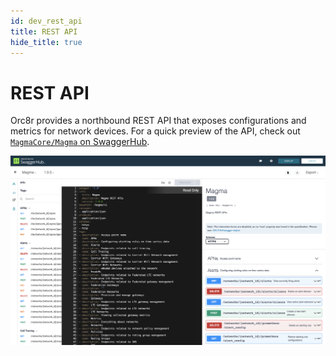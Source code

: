 ```yaml
---
id: dev_rest_api
title: REST API
hide_title: true
---
```


# REST API

Orc8r provides a northbound REST API that exposes configurations and metrics for network devices. For a quick preview of the API, check out [`MagmaCore/Magma` on SwaggerHub](https://app.swaggerhub.com/apis/MagmaCore/Magma/1.0.0).

![SwaggerHub REST API Page](../assets/orc8r/swaggerhub-rest-api.png)
